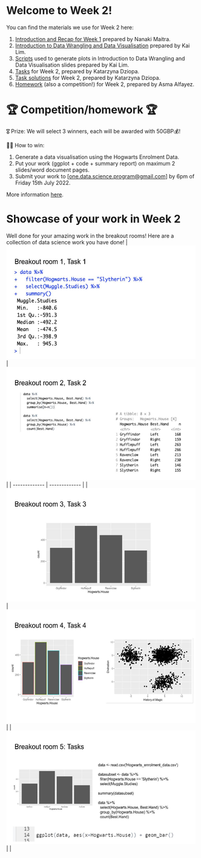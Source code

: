 # Welcome to Week 2!

You can find the materials we use for Week 2 here: 

1. [Introduction and Recap for Week 1](https://github.com/zero2ds/One_Data_Science/blob/main/Week%202%20materials/One%20Data%20Science%20Programme%20Week%202%20Intro_recap_for_W1.pdf) prepared by Nanaki Maitra.
2. [Introduction to Data Wrangling and Data Visualisation](https://github.com/zero2ds/One_Data_Science/blob/main/Week%202%20materials/Introduction%20to%20Data%20Wrangling%20and%20Visualisation.pdf) prepared by Kai Lim.
3. [Scripts](https://github.com/zero2ds/One_Data_Science/blob/main/Week%202%20materials/W2_slides_notes.pdf) used to generate plots in Introduction to Data Wrangling and Data Visualisation slides prepared by Kai Lim.
4. [Tasks](https://github.com/zero2ds/One_Data_Science/blob/main/Week%202%20materials/W2_tasks.txt) for Week 2, prepared by Katarzyna Dziopa. 
5. [Task solutions](https://github.com/zero2ds/One_Data_Science/blob/main/Week%202%20materials/Week2_tasks_solutions.pdf) for Week 2, prepared by Katarzyna Dziopa. 
6. [Homework](https://github.com/zero2ds/One_Data_Science/blob/main/Week%202%20materials/Week2_Homework.pdf) (also a competition!) for Week 2, prepared by Asma Alfayez.


# 🏆 Competition/homework 🏆

🎖 Prize: We will select 3 winners, each will be awarded with 50GBP💰!

👩‍💻 How to win: 
1. Generate a data visualisation using the Hogwarts Enrolment Data. 
2. Put your work (ggplot + code + summary report) on maximum 2 slides/word document pages.
3. Submit your work to [one.data.science.program@gmail.com] by 6pm of Friday 15th July 2022.

More information [here](https://github.com/zero2ds/One_Data_Science/blob/main/Week%202%20materials/Week2_Homework.pdf).

# Showcase of your work in Week 2

Well done for your amazing work in the breakout rooms! Here are a collection of data science work you have done!
| <img src="https://github.com/zero2ds/One_Data_Science/blob/main/Week%202%20materials/studentwork_1.jpg" width="500" height="300">  | <img src="https://github.com/zero2ds/One_Data_Science/blob/main/Week%202%20materials/studentwork_2.jpg" width="500" height="300"> |
| ------------- | ------------- |
| <img src="https://github.com/zero2ds/One_Data_Science/blob/main/Week%202%20materials/studentwork_3.jpg" width="500" height="300">  | <img src="https://github.com/zero2ds/One_Data_Science/blob/main/Week%202%20materials/studentwork_4.jpg" width="500" height="300">  |
| <img src="https://github.com/zero2ds/One_Data_Science/blob/main/Week%202%20materials/studentwork_5.jpg" width="500" height="300">  |   |

